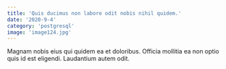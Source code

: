 ```yaml
---
title: 'Quis ducimus non labore odit nobis nihil quidem.'
date: '2020-9-4'
category: 'postgresql'
image: 'image124.jpg'
---
```


Magnam nobis eius qui quidem ea et doloribus. Officia mollitia ea non optio quis id est eligendi. Laudantium autem odit.
